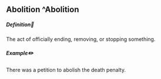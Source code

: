 ## Abolition ^Abolition
##### Definition📖
The act of officially ending, removing, or stopping something. 
##### Example✏️
There was a petition to abolish the death penalty.
